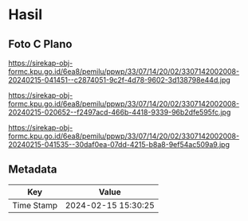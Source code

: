# Hasil

## Foto C Plano

https://sirekap-obj-formc.kpu.go.id/6ea8/pemilu/ppwp/33/07/14/20/02/3307142002008-20240215-041451--c2874051-9c2f-4d78-9602-3d138798e44d.jpg

https://sirekap-obj-formc.kpu.go.id/6ea8/pemilu/ppwp/33/07/14/20/02/3307142002008-20240215-020652--f2497acd-466b-4418-9339-96b2dfe595fc.jpg

https://sirekap-obj-formc.kpu.go.id/6ea8/pemilu/ppwp/33/07/14/20/02/3307142002008-20240215-041535--30daf0ea-07dd-4215-b8a8-9ef54ac509a9.jpg


## Metadata

| Key        | Value               |
| ---------- | ------------------- |
| Time Stamp | 2024-02-15 15:30:25 |



